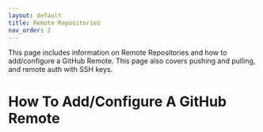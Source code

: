 ```yaml
---
layout: default
title: Remote Repositories
nav_order: 2
---
```


This page includes information on Remote Repositories and how to add/configure a GitHub Remote. This page also covers pushing and pulling, and remote auth with SSH keys.

# How To Add/Configure A GitHub Remote